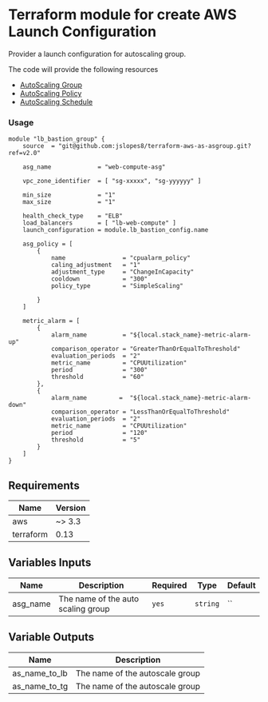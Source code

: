 # Terraform module for create AWS Launch Configuration
Provider a launch configuration for autoscaling group.

The code will provide the following resources
* [AutoScaling Group](https://registry.terraform.io/providers/hashicorp/aws/latest/docs/resources/autoscaling_group)
* [AutoScaling Policy](https://registry.terraform.io/providers/hashicorp/aws/latest/docs/resources/autoscaling_policy)
* [AutoScaling Schedule](https://registry.terraform.io/providers/hashicorp/aws/latest/docs/resources/autoscaling_schedule)

### Usage
```hcl
module "lb_bastion_group" {
    source  = "git@github.com:jslopes8/terraform-aws-as-asgroup.git?ref=v2.0"

    asg_name             = "web-compute-asg"

    vpc_zone_identifier  = [ "sg-xxxxx", "sg-yyyyyy" ]

    min_size             = "1"
    max_size             = "1"

    health_check_type    = "ELB"
    load_balancers       = [ "lb-web-compute" ]
    launch_configuration = module.lb_bastion_config.name

    asg_policy = [
        {
            name                = "cpualarm_policy"
            caling_adjustment   = "1"
            adjustment_type     = "ChangeInCapacity"
            cooldown            = "300"
            policy_type         = "SimpleScaling"
            
        }
    ]

    metric_alarm = [
        {
            alarm_name          = "${local.stack_name}-metric-alarm-up"
            comparison_operator = "GreaterThanOrEqualToThreshold" 
            evaluation_periods  = "2"
            metric_name         = "CPUUtilization"
            period              = "300"
            threshold           = "60"
        },
        {
            alarm_name         =  "${local.stack_name}-metric-alarm-down"
            comparison_operator = "LessThanOrEqualToThreshold" 
            evaluation_periods  = "2"
            metric_name         = "CPUUtilization"
            period              = "120"
            threshold           = "5"
        }
    ]
}
```
## Requirements
| Name | Version |
| ---- | ------- |
| aws | ~> 3.3 |
| terraform | 0.13 |

<!-- BEGINNING OF PRE-COMMIT-TERRAFORM DOCS HOOK -->
## Variables Inputs
| Name | Description | Required | Type | Default |
| ---- | ----------- | -------- | ---- | ------- |
| asg_name | The name of the auto scaling group | `yes` | `string` | `` |


## Variable Outputs
<!-- END OF PRE-COMMIT-TERRAFORM DOCS HOOK -->
| Name | Description |
| ---- | ----------- |
| as_name_to_lb |  The name of the autoscale group |
| as_name_to_tg |  The name of the autoscale group |